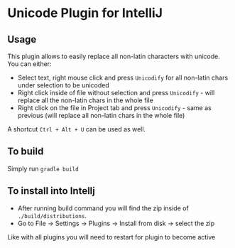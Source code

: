 # Unicode Plugin for IntelliJ

## Usage
This plugin allows to easily replace all non-latin characters with unicode.
You can either:

- Select text, right mouse click and press `Unicodify` for all non-latin chars under selection to be unicoded
- Right click inside of file without selection and press `Unicodify` - will replace all the non-latin chars in the whole file
- Right click on the file in Project tab and press `Unicodify` - same as previous (will replace all non-latin chars in the whole file)

A shortcut `Ctrl + Alt + U` can be used as well.

## To build
Simply run `gradle build`

## To install into Intellj
- After running build command you will find the zip inside of `./build/distributions`.
- Go to File -> Settings -> Plugins -> Install from disk -> select the zip

Like with all plugins you will need to restart for plugin to become active 